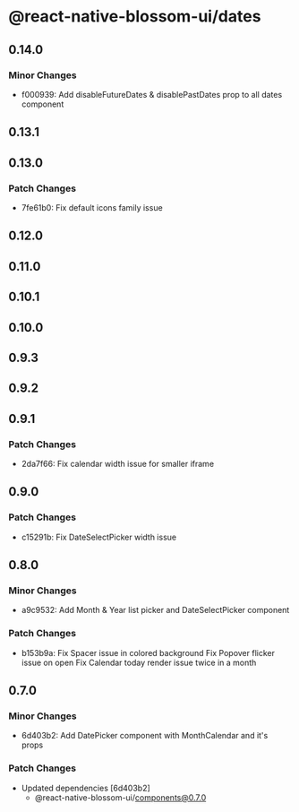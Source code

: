 # @react-native-blossom-ui/dates

## 0.14.0

### Minor Changes

- f000939: Add disableFutureDates & disablePastDates prop to all dates component

## 0.13.1

## 0.13.0

### Patch Changes

- 7fe61b0: Fix default icons family issue

## 0.12.0

## 0.11.0

## 0.10.1

## 0.10.0

## 0.9.3

## 0.9.2

## 0.9.1

### Patch Changes

- 2da7f66: Fix calendar width issue for smaller iframe

## 0.9.0

### Patch Changes

- c15291b: Fix DateSelectPicker width issue

## 0.8.0

### Minor Changes

- a9c9532: Add Month & Year list picker and DateSelectPicker component

### Patch Changes

- b153b9a: Fix Spacer issue in colored background
  Fix Popover flicker issue on open
  Fix Calendar today render issue twice in a month

## 0.7.0

### Minor Changes

- 6d403b2: Add DatePicker component with MonthCalendar and it's props

### Patch Changes

- Updated dependencies [6d403b2]
  - @react-native-blossom-ui/components@0.7.0
